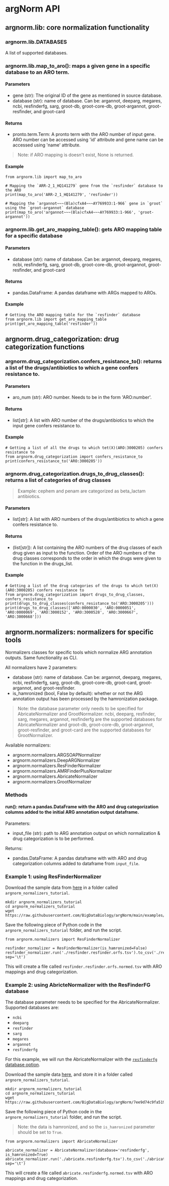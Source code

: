 # argNorm API

## argnorm.lib: core normalization functionality

### argnorm.lib.DATABASES

A list of supported databases.

### argnorm.lib.map_to_aro(): maps a given gene in a specific database to an ARO term.

#### Parameters
* gene (str): The original ID of the gene as mentioned in source database.
* database (str): name of database. Can be: argannot, deeparg, megares, ncbi, resfinderfg, sarg, groot-db, groot-core-db, groot-argannot, groot-resfinder, and groot-card

#### Returns
* pronto.term.Term: A pronto term with the ARO number of input gene. ARO number can be accessed using 'id' attribute and gene name can be accessed using 'name' attribute. 

> Note: if ARO mapping is doesn't exist, None is returned.

#### Example

```
from argnorm.lib import map_to_aro

# Mapping the `ARR-2_1_HQ141279` gene from the `resfinder` database to the ARO
print(map_to_aro('ARR-2_1_HQ141279', 'resfinder'))

# Mapping the `argannot~~~(Bla)cfxA4~~~AY769933:1-966` gene in `groot` using the `groot-argannot` database
print(map_to_aro('argannot~~~(Bla)cfxA4~~~AY769933:1-966', 'groot-argannot'))
```

### argnorm.lib.get_aro_mapping_table(): gets ARO mapping table for a specific database

#### Parameters 
* database (str): name of database. Can be: argannot, deeparg, megares, ncbi, resfinderfg, sarg, groot-db, groot-core-db, groot-argannot, groot-resfinder, and groot-card

#### Returns
* pandas.DataFrame: A pandas dataframe with ARGs mapped to AROs.

#### Example
```
# Getting the ARO mapping table for the `resfinder` database
from argnorm.lib import get_aro_mapping_table
print(get_aro_mapping_table('resfinder'))
```

## argnorm.drug_categorization: drug categorization functions

### argnorm.drug_categorization.confers_resistance_to(): returns a list of the drugs/antibiotics to which a gene confers resistance to.

#### Parameters
* aro_num (str): ARO number. Needs to be in the form 'ARO:number'.

#### Returns
* list[str]: A list with ARO number of the drugs/antibiotics to which the input gene confers resistance to.

#### Example

```
# Getting a list of all the drugs to which tet(X)(ARO:3000205) confers resistance to
from argnorm.drug_categorization import confers_resistance_to
print(confers_resistance_to('ARO:3000205'))
```

### argnorm.drug_categorization.drugs_to_drug_classes(): returns a list of categories of drug classes
> Example: cephem and penam are categorized as beta_lactam antibiotics.

#### Parameters
* list[str]: A list with ARO numbers of the drugs/antibiotics to which a gene confers resistance to.

#### Returns
* (list[str]): A list containing the ARO numbers of the drug classes of each drug given as input to the function. Order of the ARO numbers of the drug classes corresponds to the order in which the drugs were given to the function in the drugs_list.

#### Example

```
# Getting a list of the drug categories of the drugs to which tet(X) (ARO:3000205) confers resistance to
from argnorm.drug_categorization import drugs_to_drug_classes, confers_resistance_to
print(drugs_to_drug_classes(confers_resistance_to('ARO:3000205')))
print(drugs_to_drug_classes(['ARO:0000030', 'ARO:0000051', 'ARO:0000069', 'ARO:3000152', 'ARO:3000528', 'ARO:3000667', 'ARO:3000668']))
```

## argnorm.normalizers: normalizers for specific tools

Normalizers classes for specific tools which normalize ARG annotation outputs. Same functionality as CLI.

All normalizers have 2 parameters:
* database (str): name of database. Can be: argannot, deeparg, megares, ncbi, resfinderfg, sarg, groot-db, groot-core-db, groot-card, groot-argannot, and groot-resfinder.
* is_hamronized (bool, False by default): whether or not the ARG annotation output has been processed by the hamronization package.

> Note: the database parameter only needs to be specified for AbricateNormalizer and GrootNormalizer. ncbi, deeparg, resfinder, sarg, megares, argannot, resfinderfg are the supported databases for AbricateNormalizer and groot-db, groot-core-db, groot-argannot, groot-resfinder, and groot-card are the supported databases for GrootNormalizer.

Available normalizers:
* argnorm.normalizers.ARGSOAPNormalizer
* argnorm.normalizers.DeepARGNormalizer
* argnorm.normalizers.ResFinderNormalizer
* argnorm.normalizers.AMRFinderPlusNormalizer
* argnorm.normalizers.AbricateNormalizer
* argnorm.normalizers.GrootNormalizer

### Methods

#### run(): return a pandas.DataFrame with the ARO and drug categorization columns added to the initial ARG annotation output dataframe.

Parameters: 
* input_file (str): path to ARG annotation output on which normalization & drug categorization is to be performed.

Returns: 
* pandas.DataFrame: A pandas dataframe with with ARO and drug categorization columns added to dataframe from `input_file`.

### Example 1: using ResFinderNormalizer
Download the sample data from [here](https://raw.githubusercontent.com/BigDataBiology/argNorm/main/examples/raw/resfinder.resfinder.orfs.tsv) in a folder called `argnorm_normalizers_tutorial`.

```
mkdir argnorm_normalizers_tutorial
cd argnorm_normalizers_tutorial
wget https://raw.githubusercontent.com/BigDataBiology/argNorm/main/examples/raw/resfinder.resfinder.orfs.tsv
```

Save the following piece of Python code in the `argnorm_normalizers_tutorial` folder, and run the script.

```
from argnorm.normalizers import ResFinderNormalizer

resfinder_normalizer = ResFinderNormalizer(is_hamronized=False)
resfinder_normalizer.run('./resfinder.resfinder.orfs.tsv').to_csv('./resfinder.resfinder.orfs.normed.tsv', sep='\t')
```

This will create a file called `resfinder.resfinder.orfs.normed.tsv` with ARO mappings and drug categorization.

### Example 2: using AbricteNormalizer with the ResFinderFG database

The database parameter needs to be specified for the AbricateNormalizer. Supported databases are:
* `ncbi`
* `deeparg`
* `resfinder`
* `sarg`
* `megares`
* `argannot`
* `resfinderfg`

For this example, we will run the AbricateNormalizer with the [`resfinderfg` database option](https://www.big-data-biology.org/paper/2022_resfinderfgv2/).

Download the sample data [here](https://raw.githubusercontent.com/BigDataBiology/argNorm/7ee9d74c9fa51956ecb7706fa979cc0696ae305d/examples/hamronized/abricate.resfinderfg.tsv), and store it in a folder called `argnorm_normalizers_tutorial`.

```
mkdir argnorm_normalizers_tutorial
cd argnorm_normalizers_tutorial
wget https://raw.githubusercontent.com/BigDataBiology/argNorm/7ee9d74c9fa51956ecb7706fa979cc0696ae305d/examples/hamronized/abricate.resfinderfg.tsv
```

Save the following piece of Python code in the `argnorm_normalizers_tutorial` folder, and run the script.

> Note: the data is hamronized, and so the `is_hamronized` parameter should be set to `True`.

```
from argnorm.normalizers import AbricateNormalizer

abricate_normalizer = AbricateNormalizer(database='resfinderfg', is_hamronized=True)
abricate_normalizer.run('./abricate.resfinderfg.tsv').to_csv('./abricate.resfinderfg.normed.tsv', sep='\t')
```

This will create a file called `abricate.resfinderfg.normed.tsv` with ARO mappings and drug categorization.
